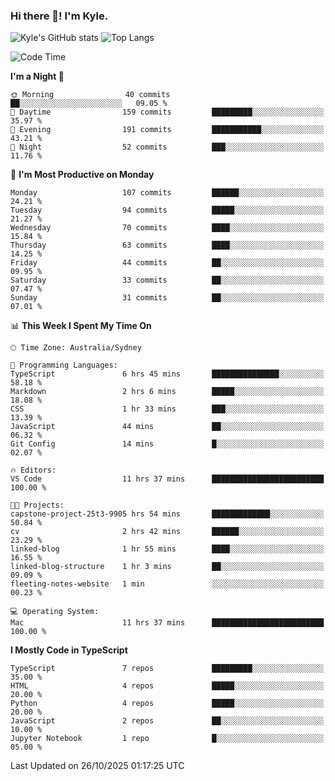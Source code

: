### Hi there 👋! I'm Kyle.

<!--
**kylewtho/kylewtho** is a ✨ _special_ ✨ repository because its `README.md` (this file) appears on your GitHub profile.

Here are some ideas to get you started:

- 🔭 I’m currently working on ...
- 🌱 I’m currently learning ...
- 👯 I’m looking to collaborate on ...
- 🤔 I’m looking for help with ...
- 💬 Ask me about ...
- 📫 How to reach me: ...
- 😄 Pronouns: ...
- ⚡ Fun fact: ...
-->
<!--START_SECTION:github-stats-->
![Kyle's GitHub stats](https://github-readme-stats.vercel.app/api?username=kylewtho&show_icons=true&count_private=true&line_height=40)
![Top Langs](https://github-readme-stats.vercel.app/api/top-langs/?username=kylewtho&hide=html)
<!--END_SECTION:github-stats-->

<!--START_SECTION:waka-->
![Code Time](http://img.shields.io/badge/Code%20Time-69%20hrs%2043%20mins-blue)

**I'm a Night 🦉** 

```text
🌞 Morning                40 commits          ██░░░░░░░░░░░░░░░░░░░░░░░   09.05 % 
🌆 Daytime                159 commits         █████████░░░░░░░░░░░░░░░░   35.97 % 
🌃 Evening                191 commits         ███████████░░░░░░░░░░░░░░   43.21 % 
🌙 Night                  52 commits          ███░░░░░░░░░░░░░░░░░░░░░░   11.76 % 
```
📅 **I'm Most Productive on Monday** 

```text
Monday                   107 commits         ██████░░░░░░░░░░░░░░░░░░░   24.21 % 
Tuesday                  94 commits          █████░░░░░░░░░░░░░░░░░░░░   21.27 % 
Wednesday                70 commits          ████░░░░░░░░░░░░░░░░░░░░░   15.84 % 
Thursday                 63 commits          ████░░░░░░░░░░░░░░░░░░░░░   14.25 % 
Friday                   44 commits          ██░░░░░░░░░░░░░░░░░░░░░░░   09.95 % 
Saturday                 33 commits          ██░░░░░░░░░░░░░░░░░░░░░░░   07.47 % 
Sunday                   31 commits          ██░░░░░░░░░░░░░░░░░░░░░░░   07.01 % 
```


📊 **This Week I Spent My Time On** 

```text
🕑︎ Time Zone: Australia/Sydney

💬 Programming Languages: 
TypeScript               6 hrs 45 mins       ███████████████░░░░░░░░░░   58.18 % 
Markdown                 2 hrs 6 mins        █████░░░░░░░░░░░░░░░░░░░░   18.08 % 
CSS                      1 hr 33 mins        ███░░░░░░░░░░░░░░░░░░░░░░   13.39 % 
JavaScript               44 mins             ██░░░░░░░░░░░░░░░░░░░░░░░   06.32 % 
Git Config               14 mins             █░░░░░░░░░░░░░░░░░░░░░░░░   02.07 % 

🔥 Editors: 
VS Code                  11 hrs 37 mins      █████████████████████████   100.00 % 

🐱‍💻 Projects: 
capstone-project-25t3-9905 hrs 54 mins       █████████████░░░░░░░░░░░░   50.84 % 
cv                       2 hrs 42 mins       ██████░░░░░░░░░░░░░░░░░░░   23.29 % 
linked-blog              1 hr 55 mins        ████░░░░░░░░░░░░░░░░░░░░░   16.55 % 
linked-blog-structure    1 hr 3 mins         ██░░░░░░░░░░░░░░░░░░░░░░░   09.09 % 
fleeting-notes-website   1 min               ░░░░░░░░░░░░░░░░░░░░░░░░░   00.23 % 

💻 Operating System: 
Mac                      11 hrs 37 mins      █████████████████████████   100.00 % 
```

**I Mostly Code in TypeScript** 

```text
TypeScript               7 repos             █████████░░░░░░░░░░░░░░░░   35.00 % 
HTML                     4 repos             █████░░░░░░░░░░░░░░░░░░░░   20.00 % 
Python                   4 repos             █████░░░░░░░░░░░░░░░░░░░░   20.00 % 
JavaScript               2 repos             ██░░░░░░░░░░░░░░░░░░░░░░░   10.00 % 
Jupyter Notebook         1 repo              █░░░░░░░░░░░░░░░░░░░░░░░░   05.00 % 
```




 Last Updated on 26/10/2025 01:17:25 UTC
<!--END_SECTION:waka-->
